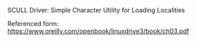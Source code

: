 SCULL Driver: Simple Character Utility for Loading Localities

Referenced form: https://www.oreilly.com/openbook/linuxdrive3/book/ch03.pdf